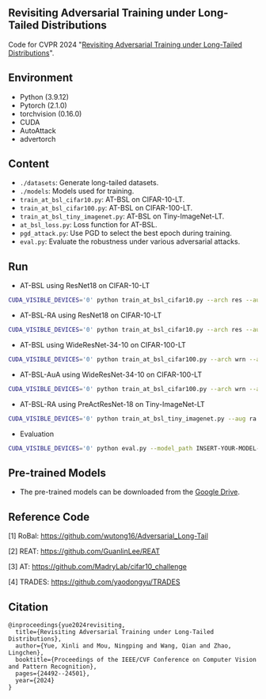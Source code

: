 ## Revisiting Adversarial Training under Long-Tailed Distributions

Code for CVPR 2024 "[Revisiting Adversarial Training under Long-Tailed Distributions](https://openaccess.thecvf.com/content/CVPR2024/html/Yue_Revisiting_Adversarial_Training_Under_Long-Tailed_Distributions_CVPR_2024_paper.html)".

## Environment

- Python (3.9.12)
- Pytorch (2.1.0)
- torchvision (0.16.0)
- CUDA
- AutoAttack
- advertorch

## Content

- ```./datasets```: Generate long-tailed datasets.
- ```./models```: Models used for training.
- ```train_at_bsl_cifar10.py```: AT-BSL on CIFAR-10-LT.
- ```train_at_bsl_cifar100.py```: AT-BSL on CIFAR-100-LT.
- ```train_at_bsl_tiny_imagenet.py```: AT-BSL on Tiny-ImageNet-LT.
- ```at_bsl_loss.py```: Loss function for AT-BSL.
- ```pgd_attack.py```: Use PGD to select the best epoch during training.
- ```eval.py```:  Evaluate the robustness under various adversarial attacks.

## Run

- AT-BSL using ResNet18 on CIFAR-10-LT
```bash
CUDA_VISIBLE_DEVICES='0' python train_at_bsl_cifar10.py --arch res --aug none
```

- AT-BSL-RA using ResNet18 on CIFAR-10-LT
```bash
CUDA_VISIBLE_DEVICES='0' python train_at_bsl_cifar10.py --arch res --aug ra
```

- AT-BSL using WideResNet-34-10 on CIFAR-100-LT

```bash
CUDA_VISIBLE_DEVICES='0' python train_at_bsl_cifar100.py --arch wrn --aug none
```

- AT-BSL-AuA using WideResNet-34-10 on CIFAR-100-LT

```bash
CUDA_VISIBLE_DEVICES='0' python train_at_bsl_cifar100.py --arch wrn --aug aua
```

- AT-BSL-RA using PreActResNet-18 on Tiny-ImageNet-LT

```bash
CUDA_VISIBLE_DEVICES='0' python train_at_bsl_tiny_imagenet.py --aug ra
```

- Evaluation

```bash
CUDA_VISIBLE_DEVICES='0' python eval.py --model_path INSERT-YOUR-MODEL-PATH
```

## Pre-trained Models

- The pre-trained models can be downloaded from the [Google Drive](https://drive.google.com/drive/folders/1o-ZGm43jfrg_tALUNy_dGJpUBx1yHfp-?usp=drive_link).

## Reference Code

[1] RoBal: https://github.com/wutong16/Adversarial_Long-Tail

[2] REAT: https://github.com/GuanlinLee/REAT

[3] AT: https://github.com/MadryLab/cifar10_challenge

[4] TRADES: https://github.com/yaodongyu/TRADES

## Citation
```
@inproceedings{yue2024revisiting,
  title={Revisiting Adversarial Training under Long-Tailed Distributions},
  author={Yue, Xinli and Mou, Ningping and Wang, Qian and Zhao, Lingchen},
  booktitle={Proceedings of the IEEE/CVF Conference on Computer Vision and Pattern Recognition},
  pages={24492--24501},
  year={2024}
}
```